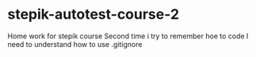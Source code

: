 # stepik-autotest-course-2
Home work for stepik course
Second time i try to remember hoe to code
I need to understand how to use .gitignore
